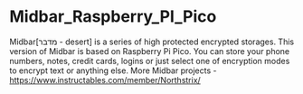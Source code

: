 # Midbar_Raspberry_PI_Pico
Midbar[מדבר - desert] is a series of high protected encrypted storages. This version of Midbar is based on Raspberry Pi Pico. You can store your phone numbers, notes, credit cards, logins or just select one of encryption modes to encrypt text or anything else. More Midbar projects - https://www.instructables.com/member/Northstrix/
